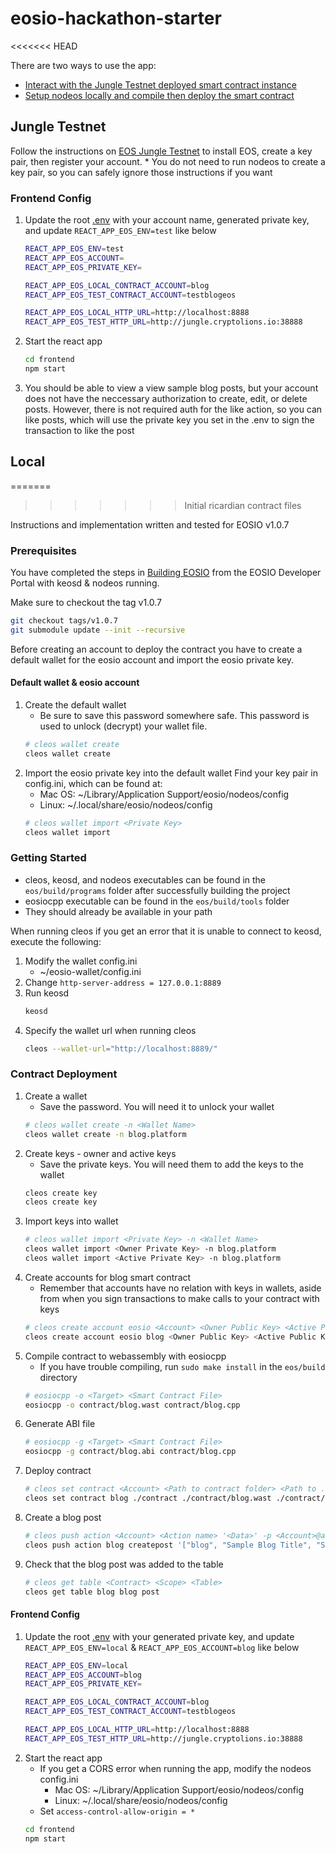 # eosio-hackathon-starter
<<<<<<< HEAD

There are two ways to use the app:
* [Interact with the Jungle Testnet deployed smart contract instance](https://github.com/EOSIO/eosio-hackathon-starter#jungle-testnet)
* [Setup nodeos locally and compile then deploy the smart contract](https://github.com/EOSIO/eosio-hackathon-starter#local)

## Jungle Testnet

Follow the instructions on [EOS Jungle Testnet](https://github.com/CryptoLions/EOS-Jungle-Testnet) to install EOS, create a key pair, then register your account.
    * You do not need to run nodeos to create a key pair, so you can safely ignore those instructions if you want


### Frontend Config
1.  Update the root [.env](https://github.com/EOSIO/eosio-hackathon-starter/blob/master/frontend/.env) with your account name, generated private key, and update `REACT_APP_EOS_ENV=test` like below
    ```bash
    REACT_APP_EOS_ENV=test
    REACT_APP_EOS_ACCOUNT=
    REACT_APP_EOS_PRIVATE_KEY=

    REACT_APP_EOS_LOCAL_CONTRACT_ACCOUNT=blog
    REACT_APP_EOS_TEST_CONTRACT_ACCOUNT=testblogeos

    REACT_APP_EOS_LOCAL_HTTP_URL=http://localhost:8888
    REACT_APP_EOS_TEST_HTTP_URL=http://jungle.cryptolions.io:38888
    ```

2.  Start the react app
    ```bash
    cd frontend
    npm start
    ```
3. You should be able to view a view sample blog posts, but your account does not have the neccessary authorization to create, edit, or delete posts. However, there is not required auth for the like action, so you can like posts, which will use the private key you set in the .env to sign the transaction to like the post


## Local
=======
>>>>>>> Initial ricardian contract files

Instructions and implementation written and tested for EOSIO v1.0.7

### Prerequisites

You have completed the steps in [Building EOSIO](https://developers.eos.io/eosio-nodeos/docs/getting-the-code) from the EOSIO Developer Portal with keosd & nodeos running.

Make sure to checkout the tag v1.0.7
```bash
git checkout tags/v1.0.7
git submodule update --init --recursive
```

Before creating an account to deploy the contract you have to create a default wallet for the eosio account and import the eosio private key.

#### Default wallet & eosio account

1.  Create the default wallet
    * Be sure to save this password somewhere safe. This password is used to unlock (decrypt) your wallet file.
    ```bash
    # cleos wallet create
    cleos wallet create 
    ```
2.  Import the eosio private key into the default wallet
    Find your key pair in config.ini, which can be found at:
    * Mac OS: ~/Library/Application Support/eosio/nodeos/config
    * Linux: ~/.local/share/eosio/nodeos/config
    ```bash
    # cleos wallet import <Private Key>
    cleos wallet import 
    ```

### Getting Started

* cleos, keosd, and nodeos executables can be found in the `eos/build/programs` folder after successfully building the project
* eosiocpp executable can be found in the `eos/build/tools` folder 
* They should already be available in your path

When running cleos if you get an error that it is unable to connect to keosd, execute the following:
1.  Modify the wallet config.ini
    * ~/eosio-wallet/config.ini
2.  Change `http-server-address = 127.0.0.1:8889`
3.  Run keosd
    ```bash
    keosd
    ```
4.  Specify the wallet url when running cleos
    ```bash
    cleos --wallet-url="http://localhost:8889/"
    ```

### Contract Deployment

1.  Create a wallet
    * Save the password. You will need it to unlock your wallet
    ```bash
    # cleos wallet create -n <Wallet Name>
    cleos wallet create -n blog.platform
    ```
2.  Create keys - owner and active keys
    * Save the private keys. You will need them to add the keys to the wallet
    ```bash
    cleos create key
    cleos create key
    ```
3.  Import keys into wallet
    ```bash
    # cleos wallet import <Private Key> -n <Wallet Name>
    cleos wallet import <Owner Private Key> -n blog.platform
    cleos wallet import <Active Private Key> -n blog.platform
    ```
4.  Create accounts for blog smart contract
    * Remember that accounts have no relation with keys in wallets, aside from when you sign transactions to make calls to your contract with keys
    ```bash
    # cleos create account eosio <Account> <Owner Public Key> <Active Public Key>
    cleos create account eosio blog <Owner Public Key> <Active Public Key>
    ```
5.  Compile contract to webassembly with eosiocpp
    * If you have trouble compiling, run `sudo make install` in the `eos/build` directory
    ```bash
    # eosiocpp -o <Target> <Smart Contract File>
    eosiocpp -o contract/blog.wast contract/blog.cpp
    ```
6.  Generate ABI file
    ```bash
    # eosiocpp -g <Target> <Smart Contract File>
    eosiocpp -g contract/blog.abi contract/blog.cpp
    ```
7.  Deploy contract
    ```bash
    # cleos set contract <Account> <Path to contract folder> <Path to .wast file> <Path to .abi file>
    cleos set contract blog ./contract ./contract/blog.wast ./contract/blog.abi
    ```
8.  Create a blog post
    ```bash
    # cleos push action <Account> <Action name> '<Data>' -p <Account>@active
    cleos push action blog createpost '["blog", "Sample Blog Title", "Sample blog content blah blah", "misc"]' -p blog@active
    ```
9.  Check that the blog post was added to the table
    ```bash
    # cleos get table <Contract> <Scope> <Table>
    cleos get table blog blog post
    ```

#### Frontend Config

1.  Update the root [.env](https://github.com/EOSIO/eosio-hackathon-starter/blob/master/frontend/.env) with your generated private key, and update `REACT_APP_EOS_ENV=local` & `REACT_APP_EOS_ACCOUNT=blog` like below 
    ```bash
    REACT_APP_EOS_ENV=local
    REACT_APP_EOS_ACCOUNT=blog
    REACT_APP_EOS_PRIVATE_KEY=

    REACT_APP_EOS_LOCAL_CONTRACT_ACCOUNT=blog
    REACT_APP_EOS_TEST_CONTRACT_ACCOUNT=testblogeos

    REACT_APP_EOS_LOCAL_HTTP_URL=http://localhost:8888
    REACT_APP_EOS_TEST_HTTP_URL=http://jungle.cryptolions.io:38888
    ```
2.  Start the react app
    * If you get a CORS error when running the app, modify the nodeos config.ini
        * Mac OS: ~/Library/Application Support/eosio/nodeos/config
        * Linux: ~/.local/share/eosio/nodeos/config
    * Set `access-control-allow-origin = *`
    ```bash
    cd frontend
    npm start
    ```
